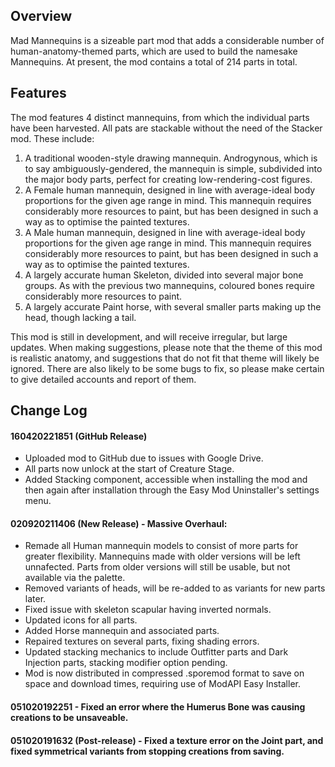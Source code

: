 ## Overview
Mad Mannequins is a sizeable part mod that adds a considerable number of human-anatomy-themed parts, which are used to build the namesake Mannequins. At present, the mod contains a total of 214 parts in total.

## Features
The mod features 4 distinct mannequins, from which the individual parts have been harvested. All pats are stackable without the need of the Stacker mod. These include:

1. A traditional wooden-style drawing mannequin. Androgynous, which is to say ambiguously-gendered, the mannequin is simple, subdivided into the major body parts, perfect for creating low-rendering-cost figures.
2. A Female human mannequin, designed in line with average-ideal body proportions for the given age range in mind. This mannequin requires considerably more resources to paint, but has been designed in such a way as to optimise the painted textures. 
3. A Male human mannequin, designed in line with average-ideal body proportions for the given age range in mind. This mannequin requires considerably more resources to paint, but has been designed in such a way as to optimise the painted textures. 
4. A largely accurate human Skeleton, divided into several major bone groups. As with the previous two mannequins, coloured bones require considerably more resources to paint. 
5. A largely accurate Paint horse, with several smaller parts making up the head, though lacking a tail.

This mod is still in development, and will receive irregular, but large updates. When making suggestions, please note that the theme of this mod is realistic anatomy, and suggestions that do not fit that theme will likely be ignored. There are also likely to be some bugs to fix, so please make certain to give detailed accounts and report of them.

## Change Log
#### 160420221851 (GitHub Release)
- Uploaded mod to GitHub due to issues with Google Drive.
- All parts now unlock at the start of Creature Stage.
- Added Stacking component, accessible when installing the mod and then again after installation through the Easy Mod Uninstaller's settings menu.

#### 020920211406 (New Release) - Massive Overhaul:
- Remade all Human mannequin models to consist of more parts for greater flexibility. Mannequins made with older versions will be left unnafected. Parts from older versions will still be usable, but not available via the palette.
- Removed variants of heads, will be re-added to as variants for new parts later.
- Fixed issue with skeleton scapular having inverted normals.
- Updated icons for all parts.
- Added Horse mannequin and associated parts.
- Repaired textures on several parts, fixing shading errors.
- Updated stacking mechanics to include Outfitter parts and Dark Injection parts, stacking modifier option pending.
- Mod is now distributed in compressed .sporemod format to save on space and download times, requiring use of ModAPI Easy Installer.
#### 051020192251 - Fixed an error where the Humerus Bone was causing creations to be unsaveable.
#### 051020191632 (Post-release) - Fixed a texture error on the Joint part, and fixed symmetrical variants from stopping creations from saving.
